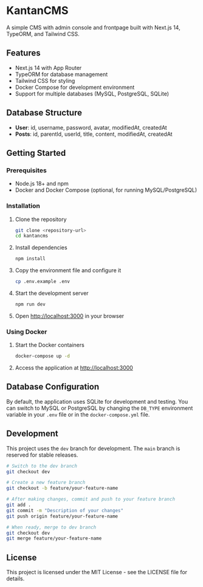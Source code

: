 # KantanCMS

A simple CMS with admin console and frontpage built with Next.js 14, TypeORM, and Tailwind CSS.

## Features

- Next.js 14 with App Router
- TypeORM for database management
- Tailwind CSS for styling
- Docker Compose for development environment
- Support for multiple databases (MySQL, PostgreSQL, SQLite)

## Database Structure

- **User**: id, username, password, avatar, modifiedAt, createdAt
- **Posts**: id, parentId, userId, title, content, modifiedAt, createdAt

## Getting Started

### Prerequisites

- Node.js 18+ and npm
- Docker and Docker Compose (optional, for running MySQL/PostgreSQL)

### Installation

1. Clone the repository
   ```bash
   git clone <repository-url>
   cd kantancms
   ```

2. Install dependencies
   ```bash
   npm install
   ```

3. Copy the environment file and configure it
   ```bash
   cp .env.example .env
   ```

4. Start the development server
   ```bash
   npm run dev
   ```

5. Open [http://localhost:3000](http://localhost:3000) in your browser

### Using Docker

1. Start the Docker containers
   ```bash
   docker-compose up -d
   ```

2. Access the application at [http://localhost:3000](http://localhost:3000)

## Database Configuration

By default, the application uses SQLite for development and testing. You can switch to MySQL or PostgreSQL by changing the `DB_TYPE` environment variable in your `.env` file or in the `docker-compose.yml` file.

## Development

This project uses the `dev` branch for development. The `main` branch is reserved for stable releases.

```bash
# Switch to the dev branch
git checkout dev

# Create a new feature branch
git checkout -b feature/your-feature-name

# After making changes, commit and push to your feature branch
git add .
git commit -m "Description of your changes"
git push origin feature/your-feature-name

# When ready, merge to dev branch
git checkout dev
git merge feature/your-feature-name
```

## License

This project is licensed under the MIT License - see the LICENSE file for details.

